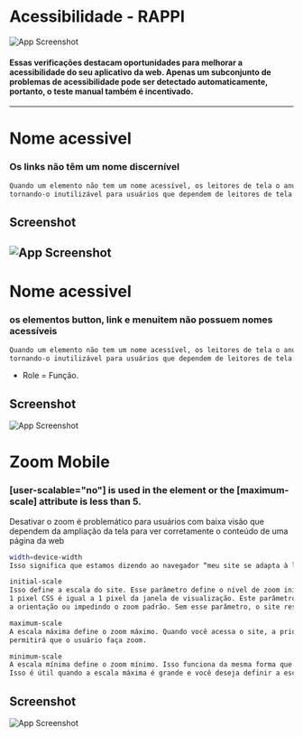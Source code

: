 # Acessibilidade - RAPPI
![App Screenshot](https://cdn.discordapp.com/attachments/993982266273452053/996468170946785340/unknown.png)
#### Essas verificações destacam oportunidades para melhorar a acessibilidade do seu aplicativo da web. Apenas um subconjunto de problemas de acessibilidade pode ser detectado automaticamente, portanto, o teste manual também é incentivado.
-----------------------------------------------------------------------------------------------------------------------
# Nome acessivel
### Os links não têm um nome discernível
```bash
Quando um elemento não tem um nome acessível, os leitores de tela o anunciam com um nome genérico,
tornando-o inutilizável para usuários que dependem de leitores de tela.
```
## Screenshot
![App Screenshot](https://media.discordapp.net/attachments/993982266273452053/996450231388487690/unknown.png)
------------------------------------------------------------------------------------------------------------------------
# Nome acessivel
### os elementos button, link e menuitem não possuem nomes acessíveis
```bash
Quando um elemento não tem um nome acessível, os leitores de tela o anunciam com um nome genérico,
tornando-o inutilizável para usuários que dependem de leitores de tela.
```
- Role = Função.
## Screenshot
![App Screenshot](https://media.discordapp.net/attachments/993982266273452053/996450443918069862/unknown.png)

# Zoom Mobile
### [user-scalable="no"] is used in the <meta name="viewport"> element or the [maximum-scale] attribute is less than 5.
Desativar o zoom é problemático para usuários com baixa visão que dependem da ampliação da tela para ver corretamente o conteúdo de uma página da web
```bash
width=device-width
Isso significa que estamos dizendo ao navegador “meu site se adapta à largura do seu dispositivo”.

initial-scale
Isso define a escala do site. Esse parâmetro define o nível de zoom inicial, o que significa que
1 pixel CSS é igual a 1 pixel da janela de visualização. Este parâmetro ajuda quando você está alterando
a orientação ou impedindo o zoom padrão. Sem esse parâmetro, o site responsivo não funcionará.

maximum-scale
A escala máxima define o zoom máximo. Quando você acessa o site, a prioridade máxima é maximum-scale=1 e não
permitirá que o usuário faça zoom.

minimum-scale
A escala mínima define o zoom mínimo. Isso funciona da mesma forma que acima, mas define a escala mínima.
Isso é útil quando a escala máxima é grande e você deseja definir a escala mínima.
```
## Screenshot
![App Screenshot](https://cdn.discordapp.com/attachments/993982266273452053/996461449947914240/unknown.png)
